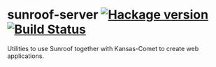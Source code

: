 # sunroof-server [![Hackage version](https://img.shields.io/hackage/v/sunroof-server.svg?style=flat)](http://hackage.haskell.org/package/sunroof-server) [![Build Status](https://img.shields.io/travis/ku-fpg/sunroof-server.svg?style=flat)](https://travis-ci.org/ku-fpg/sunroof-server)

Utilities to use Sunroof together with Kansas-Comet to create web applications.
